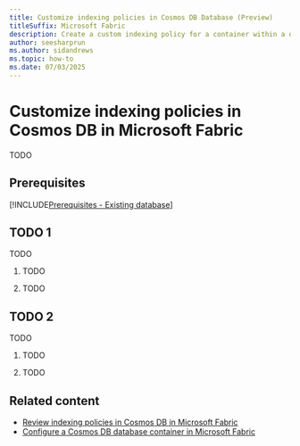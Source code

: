 ```yaml
---
title: Customize indexing policies in Cosmos DB Database (Preview)
titleSuffix: Microsoft Fabric
description: Create a custom indexing policy for a container within a database in Cosmos DB in Microsoft Fabric during the preview.
author: seesharprun
ms.author: sidandrews
ms.topic: how-to
ms.date: 07/03/2025
---
```


# Customize indexing policies in Cosmos DB in Microsoft Fabric

TODO

## Prerequisites

[!INCLUDE[Prerequisites - Existing database](includes/prerequisite-existing-database.md)]

## TODO 1

TODO

1. TODO

1. TODO

## TODO 2

TODO

1. TODO

1. TODO

## Related content

- [Review indexing policies in Cosmos DB in Microsoft Fabric](indexing-policies.md)
- [Configure a Cosmos DB database container in Microsoft Fabric](how-to-configure-container.md)
